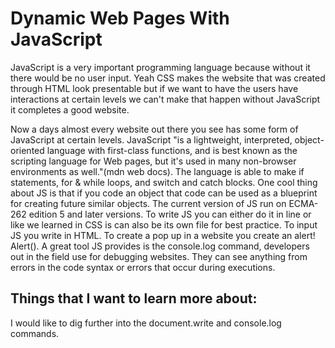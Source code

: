 # Dynamic Web Pages With JavaScript

JavaScript is a very important programming language because without it there would be no user input. Yeah CSS makes the website that was created through HTML look presentable but if we want to have the users have interactions at certain levels we can't make that happen without JavaScript it completes a good website.

Now a days almost every website out there you see has some form of JavaScript at certain levels. JavaScript "is a lightweight, interpreted, object-oriented language with first-class functions, and is best known as the scripting language for Web pages, but it's used in many non-browser environments as well."(mdn web docs). The language is able to make if statements, for & while loops, and switch and catch blocks. One cool thing about JS is that if you code an object that code can be used as a blueprint for creating future similar objects. The current version of JS run on ECMA-262 edition 5 and later versions. To write JS you can either do it in line or like we learned in CSS is can also be its own file for best practice. To input JS you write <script></script> in HTML. To create a pop up in a website you create an alert! Alert(). A great tool JS provides is the console.log command, developers out in the field use for debugging websites. They can see anything from errors in the code syntax or errors that occur during executions.


## Things that I want to learn more about:

I would like to dig further into the document.write and console.log commands.